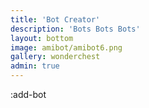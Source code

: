```yaml
---
title: 'Bot Creator'
description: 'Bots Bots Bots'
layout: bottom
image: amibot/amibot6.png
gallery: wonderchest
admin: true
---
```


:add-bot

